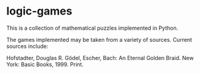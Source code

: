 # logic-games
This is a collection of mathematical puzzles implemented in Python. 

The games implemented may be taken from a variety of sources.
Current sources include:

Hofstadter, Douglas R. Gödel, Escher, Bach: An Eternal Golden Braid. New York: Basic Books, 1999. Print.
